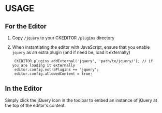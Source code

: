 # USAGE

## For the Editor
1. Copy `/jquery` to your CKEDITOR `/plugins` directory

2. When instantiating the editor with JavaScript, ensure that you enable
   `jquery` as an extra plugin (and if need be, load it externally)

        CKEDITOR.plugins.addExternal('jquery', 'path/to/jquery/'); // if you are loading it externally
        editor.config.extraPlugins += 'jquery';
        editor.config.allowedContent = true;

## In the Editor

Simply click the jQuery icon in the toolbar to embed an instance of jQuery at the top of the editor's content.
